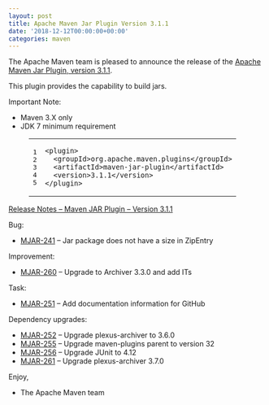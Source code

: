```yaml
---
layout: post
title: Apache Maven Jar Plugin Version 3.1.1
date: '2018-12-12T00:00:00+00:00'
categories: maven
---
```

<div class="entry-content"><p>The Apache Maven team is pleased to announce the release of the
<a href="https://maven.apache.org/plugins/maven-jar-plugin/">Apache Maven Jar Plugin, version 3.1.1</a>.</p>

<p>This plugin provides the capability to build jars.</p>

<p>Important Note:</p>

<ul>
<li>Maven 3.X only</li>
<li>JDK 7 minimum requirement</li>
</ul>


<figure class='code'><figcaption><span></span></figcaption><div class="highlight"><table><tr><td class="gutter"><pre class="line-numbers"><span class='line-number'>1</span>
<span class='line-number'>2</span>
<span class='line-number'>3</span>
<span class='line-number'>4</span>
<span class='line-number'>5</span>
</pre></td><td class='code'><pre><code class='xml'><span class='line'><span class="nt">&lt;plugin&gt;</span>
</span><span class='line'>  <span class="nt">&lt;groupId&gt;</span>org.apache.maven.plugins<span class="nt">&lt;/groupId&gt;</span>
</span><span class='line'>  <span class="nt">&lt;artifactId&gt;</span>maven-jar-plugin<span class="nt">&lt;/artifactId&gt;</span>
</span><span class='line'>  <span class="nt">&lt;version&gt;</span>3.1.1<span class="nt">&lt;/version&gt;</span>
</span><span class='line'><span class="nt">&lt;/plugin&gt;</span>
</span></code></pre></td></tr></table></div></figure>




<!-- more -->


<p><a href="https://issues.apache.org/jira/secure/ReleaseNote.jspa?projectId=12317526&amp;version=12343046">Release Notes &ndash; Maven JAR Plugin &ndash; Version 3.1.1</a></p>

<p>Bug:</p>

<ul>
<li><a href="https://issues.apache.org/jira/browse/MJAR-241">MJAR-241</a> &ndash; Jar package does not have a size in ZipEntry</li>
</ul>


<p>Improvement:</p>

<ul>
<li><a href="https://issues.apache.org/jira/browse/MJAR-260">MJAR-260</a> &ndash; Upgrade to Archiver 3.3.0 and add ITs</li>
</ul>


<p>Task:</p>

<ul>
<li><a href="https://issues.apache.org/jira/browse/MJAR-251">MJAR-251</a> &ndash; Add documentation information for GitHub</li>
</ul>


<p>Dependency upgrades:</p>

<ul>
<li><a href="https://issues.apache.org/jira/browse/MJAR-252">MJAR-252</a> &ndash; Upgrade plexus-archiver to 3.6.0</li>
<li><a href="https://issues.apache.org/jira/browse/MJAR-255">MJAR-255</a> &ndash; Upgrade maven-plugins parent to version 32</li>
<li><a href="https://issues.apache.org/jira/browse/MJAR-256">MJAR-256</a> &ndash; Upgrade JUnit to 4.12</li>
<li><a href="https://issues.apache.org/jira/browse/MJAR-261">MJAR-261</a> &ndash; Upgrade plexus-archiver 3.7.0</li>
</ul>


<p>Enjoy,</p>

<ul>
<li>The Apache Maven team</li>
</ul>

</div>
